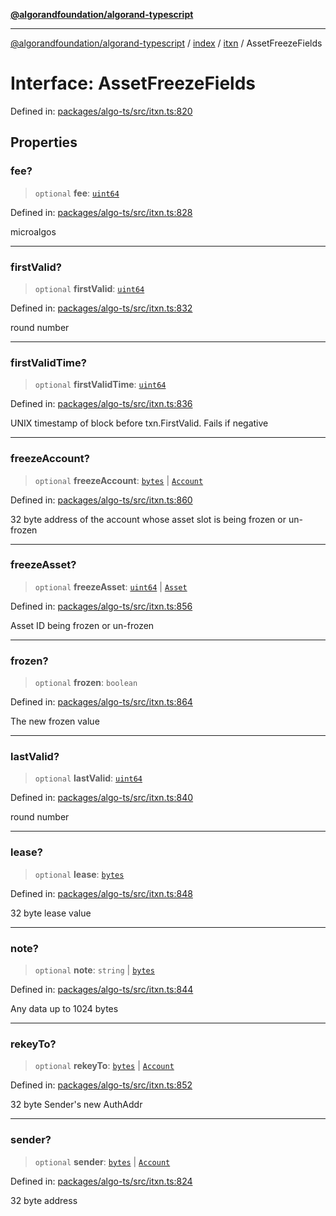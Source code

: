 [**@algorandfoundation/algorand-typescript**](../../../../README.md)

***

[@algorandfoundation/algorand-typescript](../../../../README.md) / [index](../../../README.md) / [itxn](../README.md) / AssetFreezeFields

# Interface: AssetFreezeFields

Defined in: [packages/algo-ts/src/itxn.ts:820](https://github.com/algorandfoundation/puya-ts/blob/main/packages/algo-ts/src/itxn.ts#L820)

## Properties

### fee?

> `optional` **fee**: [`uint64`](../../../type-aliases/uint64.md)

Defined in: [packages/algo-ts/src/itxn.ts:828](https://github.com/algorandfoundation/puya-ts/blob/main/packages/algo-ts/src/itxn.ts#L828)

microalgos

***

### firstValid?

> `optional` **firstValid**: [`uint64`](../../../type-aliases/uint64.md)

Defined in: [packages/algo-ts/src/itxn.ts:832](https://github.com/algorandfoundation/puya-ts/blob/main/packages/algo-ts/src/itxn.ts#L832)

round number

***

### firstValidTime?

> `optional` **firstValidTime**: [`uint64`](../../../type-aliases/uint64.md)

Defined in: [packages/algo-ts/src/itxn.ts:836](https://github.com/algorandfoundation/puya-ts/blob/main/packages/algo-ts/src/itxn.ts#L836)

UNIX timestamp of block before txn.FirstValid. Fails if negative

***

### freezeAccount?

> `optional` **freezeAccount**: [`bytes`](../../../type-aliases/bytes.md) \| [`Account`](../../../type-aliases/Account.md)

Defined in: [packages/algo-ts/src/itxn.ts:860](https://github.com/algorandfoundation/puya-ts/blob/main/packages/algo-ts/src/itxn.ts#L860)

32 byte address of the account whose asset slot is being frozen or un-frozen

***

### freezeAsset?

> `optional` **freezeAsset**: [`uint64`](../../../type-aliases/uint64.md) \| [`Asset`](../../../type-aliases/Asset.md)

Defined in: [packages/algo-ts/src/itxn.ts:856](https://github.com/algorandfoundation/puya-ts/blob/main/packages/algo-ts/src/itxn.ts#L856)

Asset ID being frozen or un-frozen

***

### frozen?

> `optional` **frozen**: `boolean`

Defined in: [packages/algo-ts/src/itxn.ts:864](https://github.com/algorandfoundation/puya-ts/blob/main/packages/algo-ts/src/itxn.ts#L864)

The new frozen value

***

### lastValid?

> `optional` **lastValid**: [`uint64`](../../../type-aliases/uint64.md)

Defined in: [packages/algo-ts/src/itxn.ts:840](https://github.com/algorandfoundation/puya-ts/blob/main/packages/algo-ts/src/itxn.ts#L840)

round number

***

### lease?

> `optional` **lease**: [`bytes`](../../../type-aliases/bytes.md)

Defined in: [packages/algo-ts/src/itxn.ts:848](https://github.com/algorandfoundation/puya-ts/blob/main/packages/algo-ts/src/itxn.ts#L848)

32 byte lease value

***

### note?

> `optional` **note**: `string` \| [`bytes`](../../../type-aliases/bytes.md)

Defined in: [packages/algo-ts/src/itxn.ts:844](https://github.com/algorandfoundation/puya-ts/blob/main/packages/algo-ts/src/itxn.ts#L844)

Any data up to 1024 bytes

***

### rekeyTo?

> `optional` **rekeyTo**: [`bytes`](../../../type-aliases/bytes.md) \| [`Account`](../../../type-aliases/Account.md)

Defined in: [packages/algo-ts/src/itxn.ts:852](https://github.com/algorandfoundation/puya-ts/blob/main/packages/algo-ts/src/itxn.ts#L852)

32 byte Sender's new AuthAddr

***

### sender?

> `optional` **sender**: [`bytes`](../../../type-aliases/bytes.md) \| [`Account`](../../../type-aliases/Account.md)

Defined in: [packages/algo-ts/src/itxn.ts:824](https://github.com/algorandfoundation/puya-ts/blob/main/packages/algo-ts/src/itxn.ts#L824)

32 byte address
